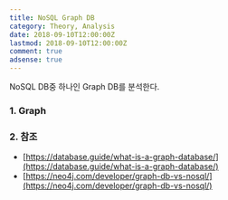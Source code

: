 ```yaml
---
title: NoSQL Graph DB
category: Theory, Analysis
date: 2018-09-10T12:00:00Z
lastmod: 2018-09-10T12:00:00Z
comment: true
adsense: true
---
```


NoSQL DB중 하나인 Graph DB를 분석한다.

### 1. Graph

### 2. 참조

* [https://database.guide/what-is-a-graph-database/](https://database.guide/what-is-a-graph-database/)
* [https://neo4j.com/developer/graph-db-vs-nosql/](https://neo4j.com/developer/graph-db-vs-nosql/)
